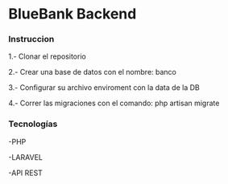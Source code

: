 <h1>BlueBank Backend</h1>
<h3>Instruccion</h3>
<p>1.- Clonar el repositorio</p>
<p>2.- Crear una base de datos con el nombre: banco</p>
<p>3.- Configurar su archivo enviroment con la data de la DB</p>
<p>4.- Correr las migraciones con el comando: php artisan migrate</p>

<h3>Tecnologías</h3>
<p>-PHP</p>
<p>-LARAVEL</p>
<p>-API REST</p>
